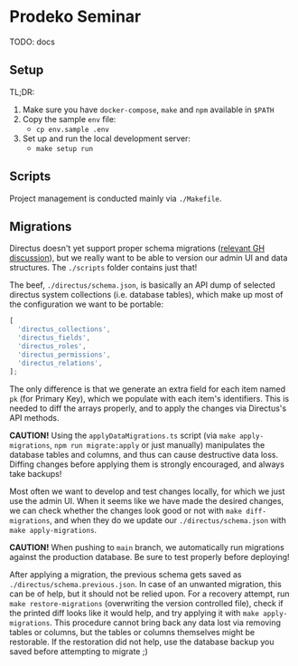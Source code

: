 # Prodeko Seminar

TODO: docs

## Setup

TL;DR:

1. Make sure you have `docker-compose`, `make` and `npm` available in `$PATH`
2. Copy the sample `env` file:
   - `cp env.sample .env`
3. Set up and run the local development server:
   - `make setup run`

## Scripts

Project management is conducted mainly via `./Makefile`.

## Migrations

Directus doesn't yet support proper schema migrations ([relevant GH discussion](https://github.com/directus/directus/discussions/3891)), but we really want to be able to version our admin UI and data structures. The `./scripts` folder contains just that!

The beef, `./directus/schema.json`, is basically an API dump of selected directus system collections (i.e. database tables), which make up most of the configuration we want to be portable:

```typescript
[
  'directus_collections',
  'directus_fields',
  'directus_roles',
  'directus_permissions',
  'directus_relations',
];
```

The only difference is that we generate an extra field for each item named `pk` (for Primary Key), which we populate with each item's identifiers. This is needed to diff the arrays properly, and to apply the changes via Directus's API methods.

**CAUTION!** Using the `applyDataMigrations.ts` script (via `make apply-migrations`, `npm run migrate:apply` or just manually) manipulates the database tables and columns, and thus can cause destructive data loss. Diffing changes before applying them is strongly encouraged, and always take backups!

Most often we want to develop and test changes locally, for which we just use the admin UI. When it seems like we have made the desired changes, we can check whether the changes look good or not with `make diff-migrations`, and when they do we update our `./directus/schema.json` with `make apply-migrations`.

**CAUTION!** When pushing to `main` branch, we automatically run migrations against the production database. Be sure to test properly before deploying!

After applying a migration, the previous schema gets saved as `./directus/schema.previous.json`. In case of an unwanted migration, this can be of help, but it should not be relied upon. For a recovery attempt, run `make restore-migrations` (overwriting the version controlled file), check if the printed diff looks like it would help, and try applying it with `make apply-migrations`. This procedure cannot bring back any data lost via removing tables or columns, but the tables or columns themselves might be restorable. If the restoration did not help, use the database backup you saved before attempting to migrate ;)
